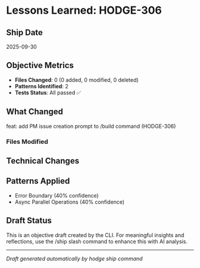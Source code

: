 # Lessons Learned: HODGE-306

## Ship Date
2025-09-30

## Objective Metrics
- **Files Changed**: 0 (0 added, 0 modified, 0 deleted)
- **Patterns Identified**: 2
- **Tests Status**: All passed ✅

## What Changed
feat: add PM issue creation prompt to /build command (HODGE-306)

### Files Modified



## Technical Changes


## Patterns Applied
- Error Boundary (40% confidence)
- Async Parallel Operations (40% confidence)

## Draft Status
This is an objective draft created by the CLI. For meaningful insights and reflections, use the /ship slash command to enhance this with AI analysis.

---
*Draft generated automatically by hodge ship command*